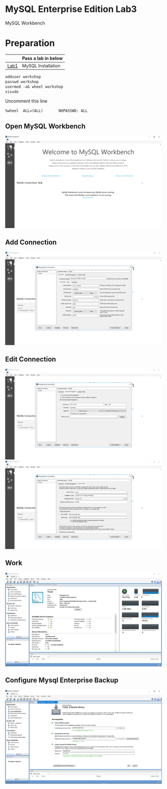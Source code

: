 # MySQL Enterprise Edition Lab3
MySQL Workbench

# Preparation
|  |Pass a lab in below |
| ------------- | ------------- |
[Lab1](lab1) | MySQL Installation   

```
adduser workshop
passwd workshop
usermod -aG wheel workshop
visudo
```
Uncomment this line
````
%wheel  ALL=(ALL)       NOPASSWD: ALL
````
## Open MySQL Workbench
![](img/01.PNG) 

## Add Connection 
![](img/02.PNG)

## Edit Connection 
![](img/03.PNG)
![](img/04.PNG)

## Work
![](img/05.PNG)

## Configure Mysql Enterprise Backup
![](img/06.PNG) 
